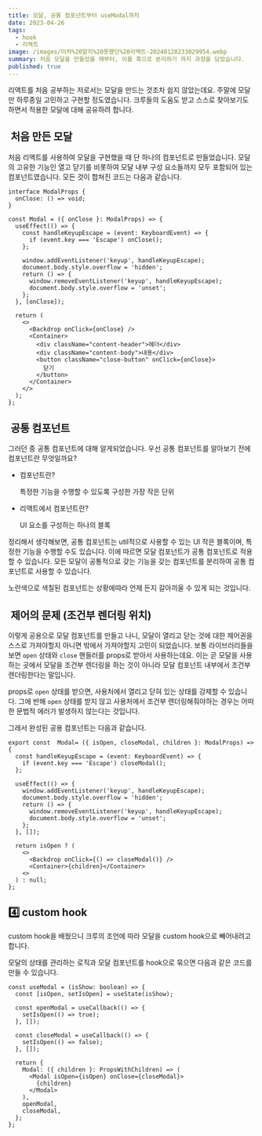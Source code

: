 ```yaml
---
title: 모달, 공통 컴포넌트부터 useModal까지
date: 2023-04-26
tags:
  - hook
  - 리액트
image: /images/미처%20알지%20못했던%20리액트-20240128233029954.webp
summary: 처음 모달을 만들었을 때부터, 이를 훅으로 분리하기 까지 과정을 담았습니다.
published: true
---
```

리액트를 처음 공부하는 저로서는 모달을 만드는 것조차 쉽지 않았는데요. 주말에 모달만 하루종일 고민하고 구현할 정도였습니다. 크루들의 도움도 받고 스스로 찾아보기도 하면서 적용한 모달에 대해 공유하려 합니다.

##  처음 만든 모달

처음 리액트를 사용하여 모달을 구현했을 때 단 하나의 컴포넌트로 만들었습니다. 모달의 고유한 기능인 열고 닫기를 비롯하여 모달 내부 구성 요소들까지 모두 포함되어 있는 컴포넌트였습니다. 모든 것이 합쳐진 코드는 다음과 같습니다.

```tsx
interface ModalProps {
  onClose: () => void;
}

const Modal = ({ onClose }: ModalProps) => {
  useEffect(() => {
    const handleKeyupEscape = (event: KeyboardEvent) => {
      if (event.key === 'Escape') onClose();
    };

    window.addEventListener('keyup', handleKeyupEscape);
    document.body.style.overflow = 'hidden';
    return () => {
      window.removeEventListener('keyup', handleKeyupEscape);
      document.body.style.overflow = 'unset';
    };
  }, [onClose]);

  return (
    <>
      <Backdrop onClick={onClose} />
      <Container>
        <div className="content-header">헤더</div>
        <div className="content-body">내용</div>
        <button className="close-button" onClick={onClose}>
          닫기
        </button>
      </Container>
    </>
  );
};
```

##  공통 컴포넌트

그러던 중 공통 컴포넌트에 대해 알게되었습니다. 우선 공통 컴포넌트를 알아보기 전에 컴포넌트란 무엇일까요?

- 컴포넌트란?
    
    특정한 기능을 수행할 수 있도록 구성한 가장 작은 단위
    
- 리액트에서 컴포넌트란?
    
    UI 요소를 구성하는 하나의 블록
    

정리해서 생각해보면, 공통 컴포넌트는 util적으로 사용할 수 있는 UI 작은 블록이며, 특정한 기능을 수행할 수도 있습니다. 이에 따르면 모달 컴포넌트가 공통 컴포넌트로 적용할 수 있습니다. 모든 모달이 공통적으로 갖는 기능을 갖는 컴포넌트를 분리하여 공통 컴포넌트로 사용할 수 있습니다.

노란색으로 색칠된 컴포넌트는 상황에따라 언제 든지 갈아끼울 수 있게 되는 것입니다.

##  제어의 문제 (조건부 렌더링 위치)

이렇게 공용으로 모달 컴포넌트를 만들고 나니, 모달이 열리고 닫는 것에 대한 제어권을 스스로 가져야할지 아니면 밖에서 가져야할지 고민이 되었습니다. 보통 라이브러리들을 보면 `open` 상태와 `close` 핸들러를 props로 받아서 사용하는데요. 이는 곧 모달을 사용하는 곳에서 모달을 조건부 렌더링을 하는 것이 아니라 모달 컴포넌트 내부에서 조건부 렌더링한다는 말입니다.

props로 `open` 상태를 받으면, 사용처에서 열리고 닫혀 있는 상태를 강제할 수 있습니다. 그에 반해 `open` 상태를 받지 않고 사용처에서 조건부 렌더링해줘야하는 경우는 어떠한 문법적 에러가 발생하지 않는다는 것입니다.

그래서 완성된 공용 컴포넌트는 다음과 같습니다.

```tsx
export const  Modal= ({ isOpen, closeModal, children }: ModalProps) => {
  const handleKeyupEscape = (event: KeyboardEvent) => {
    if (event.key === 'Escape') closeModal();
  };

  useEffect(() => {
    window.addEventListener('keyup', handleKeyupEscape);
    document.body.style.overflow = 'hidden';
    return () => {
      window.removeEventListener('keyup', handleKeyupEscape);
      document.body.style.overflow = 'unset';
    };
  }, []);

  return isOpen ? (
    <>
      <Backdrop onClick={() => closeModal()} />
      <Container>{children}</Container>
    <>
  ) : null;
};
```

## 4️⃣ custom hook

custom hook을 배웠으니 크루의 조언에 따라 모달을 custom hook으로 빼어내려고 합니다.

모달의 상태를 관리하는 로직과 모달 컴포넌트를 hook으로 묶으면 다음과 같은 코드를 만들 수 있습니다.


```tsx
const useModal = (isShow: boolean) => {
  const [isOpen, setIsOpen] = useState(isShow);

  const openModal = useCallback(() => {
    setIsOpen(() => true);
  }, []);

  const closeModal = useCallback(() => {
    setIsOpen(() => false);
  }, []);

  return {
    Modal: ({ children }: PropsWithChildren) => (
      <Modal isOpen={isOpen} onClose={closeModal}>
        {children}
      </Modal>
    ),
    openModal,
    closeModal,
  };
};
```